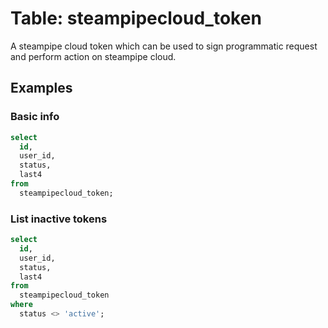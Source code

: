 # Table: steampipecloud_token

A steampipe cloud token which can be used to sign programmatic request and perform action on steampipe cloud.


## Examples

### Basic info

```sql
select
  id,
  user_id,
  status,
  last4
from
  steampipecloud_token;
```

### List inactive tokens

```sql
select
  id,
  user_id,
  status,
  last4
from
  steampipecloud_token
where
  status <> 'active';
```
